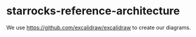 # starrocks-reference-architecture

We use https://github.com/excalidraw/excalidraw to create our diagrams.
